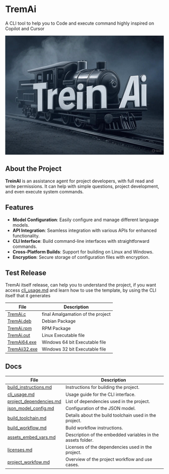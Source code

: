 # TremAi
A CLI tool to help you to Code and execute command highly inspired on Copilot and Cursor

![Tumb Image](/imgs/tremAi.jpg)

## About the Project

**TreinAI** is an assistance agent for project developers, with full read and write permissions. It can help with simple questions, project development, and even execute system commands. 
## Features

- **Model Configuration**: Easily configure and manage different language models.
- **API Integration**: Seamless integration with various APIs for enhanced functionality.
- **CLI Interface**: Build command-line interfaces with straightforward commands.
- **Cross-Platform Builds**: Support for building on Linux and Windows.
- **Encryption**: Secure storage of configuration files with encryption.

## Test Release
TremAi itself release, can help you to understand the project, if you want access [cli_usage.md](/docs/cli_usage.md) and learn how to use the template, by using the CLI itself that it generates

| File | Description |
| --- | --- |
|[TremAi.c](https://github.com/SamuelHenriqueDeMoraisVitrio/TreinAI/releases/download/0.0.4/TreinAI.c)| final Amalgamation of the project |
|[TremAi.deb](https://github.com/SamuelHenriqueDeMoraisVitrio/releases/download/0.0.3/TreinAI.deb)| Debian Package |
|[TremAi.rpm](https://github.com/SamuelHenriqueDeMoraisVitrio/releases/download/0.0.3/TreinAI.rpm)| RPM Package |
|[TremAi.out](https://github.com/SamuelHenriqueDeMoraisVitrio/releases/download/0.0.3/TreinAI.out)| Linux Executable file |
|[TremAi64.exe](https://github.com/SamuelHenriqueDeMoraisVitrio/releases/download/0.0.3/TreinAI64.exe)| Windows 64 bit Executable file |
|[TremAii32.exe](https://github.com/SamuelHenriqueDeMoraisVitrio/releases/download/0.0.3/TreinAIi32.exe)| Windows 32 bit Executable file |

## Docs 
| File | Description |
| --- | --- |
|[build_instructions.md](/docs/build_instructions.md)| Instructions for building the project. |
|[cli_usage.md](/docs/cli_usage.md)| Usage guide for the CLI interface. |
|[project_dependencies.md](/docs/project_dependencies.md)| List of dependencies used in the project. |
|[json_model_config.md](/docs/json_model_config.md)| Configuration of the JSON model. |
|[build_toolchain.md](/docs/build_toolchain.md)| Details about the build toolchain used in the project. |
|[build_workflow.md](/docs/build_workflow.md)| Build workflow instructions. |
|[assets_embed_vars.md](/docs/assets_embed_vars.md)| Description of the embedded variables in the assets folder. |
|[licenses.md](/docs/licenses.md)| Licenses of the dependencies used in the project. |
|[project_workfow.md](/docs/project_workfow.md)| Overview of the project workflow and use cases. |
